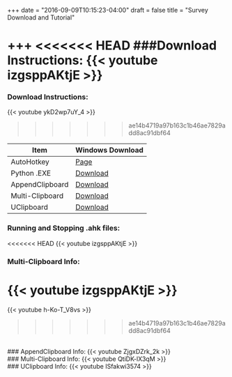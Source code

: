 +++
date = "2016-09-09T10:15:23-04:00"
draft = false
title = "Survey Download and Tutorial"

+++
<<<<<<< HEAD
###Download Instructions:
{{< youtube izgsppAKtjE >}}
=======
### Download Instructions:
{{< youtube ykD2wp7uY_4 >}}
>>>>>>> ae14b4719a97b163c1b46ae7829add8ac91dbf64

Item | Windows Download
--- | ---
AutoHotkey | [Page](https://autohotkey.com)
Python .EXE | [Download](https://docs.google.com/uc?export=download&id=1sd-sgVBMGksv9T6odAps2A7_v9OxDRlE)
AppendClipboard | [Download](https://drive.google.com/uc?export=download&id=1ODNRTAAL22KP__Nv_UVMo6dzq64C4D50)
Multi-Clipboard | [Download](https://drive.google.com/uc?export=download&id=1V8QCa2SS7e8neOVUcLAnzFalKI28Lq7N)
UClipboard | [Download](https://docs.google.com/uc?export=download&id=1AhRBwXVFMv2K4xmLBa-u98hy65d4H-dx)

### Running and Stopping .ahk files:
<<<<<<< HEAD
{{< youtube izgsppAKtjE >}}
</br>
### Multi-Clipboard Info:
{{< youtube izgsppAKtjE >}}
=======
{{< youtube h-Ko-T_V8vs >}}
>>>>>>> ae14b4719a97b163c1b46ae7829add8ac91dbf64
</br>
### AppendClipboard Info:
{{< youtube ZjgxDZrk_2k >}}
</br>
### Multi-Clipboard Info:
{{< youtube QtiDK-lX3qM >}}
</br>
### UClipboard Info:
{{< youtube ISfakwi3574 >}}
